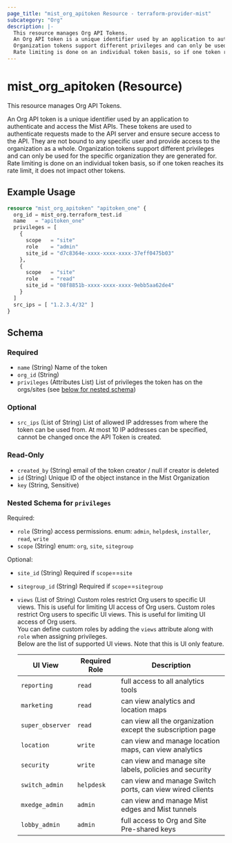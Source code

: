 ```yaml
---
page_title: "mist_org_apitoken Resource - terraform-provider-mist"
subcategory: "Org"
description: |-
  This resource manages Org API Tokens.
  An Org API token is a unique identifier used by an application to authenticate and access the Mist APIs. These tokens are used to authenticate requests made to the API server and ensure secure access to the API. They are not bound to any specific user and provide access to the organization as a whole.
  Organization tokens support different privileges and can only be used for the specific organization they are generated for.
  Rate limiting is done on an individual token basis, so if one token reaches its rate limit, it does not impact other tokens.
---
```


# mist_org_apitoken (Resource)

This resource manages Org API Tokens.

An Org API token is a unique identifier used by an application to authenticate and access the Mist APIs. These tokens are used to authenticate requests made to the API server and ensure secure access to the API. They are not bound to any specific user and provide access to the organization as a whole. 
Organization tokens support different privileges and can only be used for the specific organization they are generated for.
Rate limiting is done on an individual token basis, so if one token reaches its rate limit, it does not impact other tokens.


## Example Usage

```terraform
resource "mist_org_apitoken" "apitoken_one" {
  org_id = mist_org.terraform_test.id
  name   = "apitoken_one"
  privileges = [
    {
      scope   = "site"
      role    = "admin"
      site_id = "d7c8364e-xxxx-xxxx-xxxx-37eff0475b03"
    },
    {
      scope   = "site"
      role    = "read"
      site_id = "08f8851b-xxxx-xxxx-xxxx-9ebb5aa62de4"
    }
  ]
  src_ips = [ "1.2.3.4/32" ]
}
```

<!-- schema generated by tfplugindocs -->
## Schema

### Required

- `name` (String) Name of the token
- `org_id` (String)
- `privileges` (Attributes List) List of privileges the token has on the orgs/sites (see [below for nested schema](#nestedatt--privileges))

### Optional

- `src_ips` (List of String) List of allowed IP addresses from where the token can be used from. At most 10 IP addresses can be specified, cannot be changed once the API Token is created.

### Read-Only

- `created_by` (String) email of the token creator / null if creator is deleted
- `id` (String) Unique ID of the object instance in the Mist Organization
- `key` (String, Sensitive)

<a id="nestedatt--privileges"></a>
### Nested Schema for `privileges`

Required:

- `role` (String) access permissions. enum: `admin`, `helpdesk`, `installer`, `read`, `write`
- `scope` (String) enum: `org`, `site`, `sitegroup`

Optional:

- `site_id` (String) Required if `scope`==`site`
- `sitegroup_id` (String) Required if `scope`==`sitegroup`
- `views` (List of String) Custom roles restrict Org users to specific UI views. This is useful for limiting UI access of Org users. Custom roles restrict Org users to specific UI views. This is useful for limiting UI access of Org users.  
You can define custom roles by adding the `views` attribute along with `role` when assigning privileges.  
Below are the list of supported UI views. Note that this is UI only feature.  

  | UI View | Required Role | Description |
  | --- | --- | --- |
  | `reporting` | `read` | full access to all analytics tools |
  | `marketing` | `read` | can view analytics and location maps |
  | `super_observer` | `read` | can view all the organization except the subscription page |
  | `location` | `write` | can view and manage location maps, can view analytics |
  | `security` | `write` | can view and manage site labels, policies and security |
  | `switch_admin` | `helpdesk` | can view and manage Switch ports, can view wired clients |
  | `mxedge_admin` | `admin` | can view and manage Mist edges and Mist tunnels |
  | `lobby_admin` | `admin` | full access to Org and Site Pre-shared keys |


